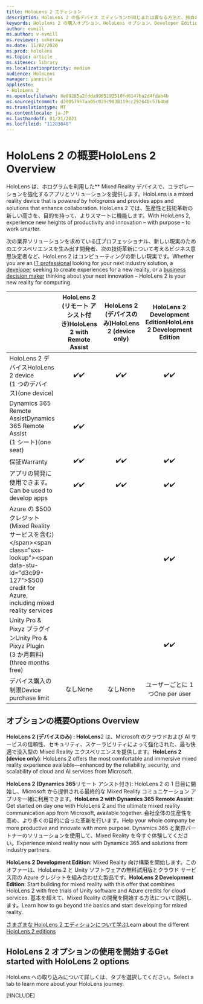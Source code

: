 ```yaml
---
title: HoloLens 2 エディション
description: HoloLens 2 の各デバイス エディションが同じまたは異なる方法と、独自のエディションを取得した後の対応方法について説明します。
keywords: Hololens 2 の購入オプション、HoloLens オプション、Developer Edition
author: evmill
ms.author: v-evmill
ms.reviewer: sekerawa
ms.date: 11/02/2020
ms.prod: hololens
ms.topic: article
ms.sitesec: library
ms.localizationpriority: medium
audience: HoloLens
manager: yannisle
appliesto:
- HoloLens 2
ms.openlocfilehash: 8e89285a2fdda9965192510fd0147ba2d4fdab4b
ms.sourcegitcommit: d20057957aa05c025c9838119cc29264bc57b4bd
ms.translationtype: MT
ms.contentlocale: ja-JP
ms.lasthandoff: 01/21/2021
ms.locfileid: "11283848"
---
```

# <span data-ttu-id="d3c99-104">HoloLens 2 の概要</span><span class="sxs-lookup"><span data-stu-id="d3c99-104">HoloLens 2 Overview</span></span>

<span data-ttu-id="d3c99-105">HoloLens は、ホログラムを利用した\*\* Mixed Reality デバイスで、コラボレーションを強化するアプリとソリューションを提供します。</span><span class="sxs-lookup"><span data-stu-id="d3c99-105">HoloLens is a mixed reality device that is *powered by holograms* and provides apps and solutions that enhance collaboration.</span></span> <span data-ttu-id="d3c99-106">HoloLens 2 では、生産性と技術革新の新しい高さを、目的を持って、よりスマートに機能します。</span><span class="sxs-lookup"><span data-stu-id="d3c99-106">With HoloLens 2, experience new heights of productivity and innovation – with purpose – to work smarter.</span></span>

<span data-ttu-id="d3c99-107">次の業界ソリューションを求めている[IT](https://www.microsoft.com/hololens/apps)プロフェッショナル、新しい現実のための[](https://www.microsoft.com/hololens/developers)エクスペリエンスを生み出す開発者、次の技術革新について考[](https://www.microsoft.com/hololens/apps)えるビジネス意思決定者など、HoloLens 2 はコンピューティングの新しい現実です。</span><span class="sxs-lookup"><span data-stu-id="d3c99-107">Whether you are an [IT professional](https://www.microsoft.com/hololens/apps) looking for your next industry solution, a [developer](https://www.microsoft.com/hololens/developers) seeking to create experiences for a new reality, or a [business decision maker](https://www.microsoft.com/hololens/apps) thinking about your next innovation – HoloLens 2 is your new reality for computing.</span></span> 

|                                                         | <span data-ttu-id="d3c99-108">HoloLens 2 (リモート アシスト付き)</span><span class="sxs-lookup"><span data-stu-id="d3c99-108">HoloLens 2 with Remote Assist</span></span> | <span data-ttu-id="d3c99-109">HoloLens 2 (デバイスのみ)</span><span class="sxs-lookup"><span data-stu-id="d3c99-109">HoloLens 2 (device only)</span></span> | <span data-ttu-id="d3c99-110">HoloLens 2 Development Edition</span><span class="sxs-lookup"><span data-stu-id="d3c99-110">HoloLens 2 Development Edition</span></span> |
|---------------------------------------------------------|:-----------------------------:|:------------------------:|:------------------------------:|
| <span data-ttu-id="d3c99-111">HoloLens 2 デバイス</span><span class="sxs-lookup"><span data-stu-id="d3c99-111">HoloLens 2 device</span></span> <br><span data-ttu-id="d3c99-112">(1 つのデバイス)</span><span class="sxs-lookup"><span data-stu-id="d3c99-112">(one device)</span></span>                      |               <span data-ttu-id="d3c99-113">✔️</span><span class="sxs-lookup"><span data-stu-id="d3c99-113">✔️</span></span>               |             <span data-ttu-id="d3c99-114">✔️</span><span class="sxs-lookup"><span data-stu-id="d3c99-114">✔️</span></span>            |                <span data-ttu-id="d3c99-115">✔️</span><span class="sxs-lookup"><span data-stu-id="d3c99-115">✔️</span></span>               |
| <span data-ttu-id="d3c99-116">Dynamics 365 Remote Assist</span><span class="sxs-lookup"><span data-stu-id="d3c99-116">Dynamics 365 Remote Assist</span></span><br><span data-ttu-id="d3c99-117">(1 シート)</span><span class="sxs-lookup"><span data-stu-id="d3c99-117">(one seat)</span></span>                |               <span data-ttu-id="d3c99-118">✔️</span><span class="sxs-lookup"><span data-stu-id="d3c99-118">✔️</span></span>               |                          |                                |
| <span data-ttu-id="d3c99-119">保証</span><span class="sxs-lookup"><span data-stu-id="d3c99-119">Warranty</span></span>                                                |               <span data-ttu-id="d3c99-120">✔️</span><span class="sxs-lookup"><span data-stu-id="d3c99-120">✔️</span></span>               |             <span data-ttu-id="d3c99-121">✔️</span><span class="sxs-lookup"><span data-stu-id="d3c99-121">✔️</span></span>            |                <span data-ttu-id="d3c99-122">✔️</span><span class="sxs-lookup"><span data-stu-id="d3c99-122">✔️</span></span>               |
| <span data-ttu-id="d3c99-123">アプリの開発に使用できます。</span><span class="sxs-lookup"><span data-stu-id="d3c99-123">Can be used to develop apps</span></span>                                 |               <span data-ttu-id="d3c99-124">✔️</span><span class="sxs-lookup"><span data-stu-id="d3c99-124">✔️</span></span>               |             <span data-ttu-id="d3c99-125">✔️</span><span class="sxs-lookup"><span data-stu-id="d3c99-125">✔️</span></span>            |                <span data-ttu-id="d3c99-126">✔️</span><span class="sxs-lookup"><span data-stu-id="d3c99-126">✔️</span></span>               |
| <span data-ttu-id="d3c99-127">Azure の $500 クレジット (Mixed Reality サービスを含む)</span><span class="sxs-lookup"><span data-stu-id="d3c99-127">$500 credit for Azure, including mixed reality services</span></span> |                               |                          |                <span data-ttu-id="d3c99-128">✔️</span><span class="sxs-lookup"><span data-stu-id="d3c99-128">✔️</span></span>               |
| <span data-ttu-id="d3c99-129">Unity Pro & Pixyz プラグイン</span><span class="sxs-lookup"><span data-stu-id="d3c99-129">Unity Pro & Pixyz Plugin</span></span> <br><span data-ttu-id="d3c99-130">(3 か月無料)</span><span class="sxs-lookup"><span data-stu-id="d3c99-130">(three months free)</span></span>        |                               |                          |                <span data-ttu-id="d3c99-131">✔️</span><span class="sxs-lookup"><span data-stu-id="d3c99-131">✔️</span></span>               |
| <span data-ttu-id="d3c99-132">デバイス購入の制限</span><span class="sxs-lookup"><span data-stu-id="d3c99-132">Device purchase limit</span></span>                                   |              <span data-ttu-id="d3c99-133">なし</span><span class="sxs-lookup"><span data-stu-id="d3c99-133">None</span></span>             |           <span data-ttu-id="d3c99-134">なし</span><span class="sxs-lookup"><span data-stu-id="d3c99-134">None</span></span>           |          <span data-ttu-id="d3c99-135">ユーザーごとに 1 つ</span><span class="sxs-lookup"><span data-stu-id="d3c99-135">One per user</span></span>          |

## <span data-ttu-id="d3c99-136">オプションの概要</span><span class="sxs-lookup"><span data-stu-id="d3c99-136">Options Overview</span></span>

<span data-ttu-id="d3c99-137">**HoloLens 2 (デバイスのみ) : HoloLens**2 は、Microsoft のクラウドおよび AI サービスの信頼性、セキュリティ、スケーラビリティによって強化された、最も快適で没入型の Mixed Reality エクスペリエンスを提供します。</span><span class="sxs-lookup"><span data-stu-id="d3c99-137">**HoloLens 2 (device only)**: HoloLens 2 offers the most comfortable and immersive mixed reality experience available—enhanced by the reliability, security, and scalability of cloud and AI services from Microsoft.</span></span>

<span data-ttu-id="d3c99-138">**HoloLens 2 (Dynamics 365**リモート アシスト付き): HoloLens 2 の 1 日目に開始し、Microsoft から提供される最終的な Mixed Reality コミュニケーション アプリを一緒に利用できます。</span><span class="sxs-lookup"><span data-stu-id="d3c99-138">**HoloLens 2 with Dynamics 365 Remote Assist**: Get started on day one with HoloLens 2 and the ultimate mixed reality communication app from Microsoft, available together.</span></span> <span data-ttu-id="d3c99-139">会社全体の生産性を高め、より多くの目的に合った革新を行います。</span><span class="sxs-lookup"><span data-stu-id="d3c99-139">Help your whole company be more productive and innovate with more purpose.</span></span> <span data-ttu-id="d3c99-140">Dynamics 365 と業界パートナーのソリューションを使用して、Mixed Reality を今すぐ体験してください。</span><span class="sxs-lookup"><span data-stu-id="d3c99-140">Experience mixed reality now with Dynamics 365 and solutions from industry partners.</span></span>

<span data-ttu-id="d3c99-141">**HoloLens 2 Development Edition:** Mixed Reality 向け構築を開始します。このオファーは、HoloLens 2 と Unity ソフトウェアの無料試用版とクラウド サービス用の Azure クレジットを組み合わせた製品です。</span><span class="sxs-lookup"><span data-stu-id="d3c99-141">**HoloLens 2 Development Edition**: Start building for mixed reality with this offer that combines HoloLens 2 with free trials of Unity software and Azure credits for cloud services.</span></span> <span data-ttu-id="d3c99-142">基本を超えて、Mixed Reality の開発を開始する方法について説明します。</span><span class="sxs-lookup"><span data-stu-id="d3c99-142">Learn how to go beyond the basics and start developing for mixed reality.</span></span>

<span data-ttu-id="d3c99-143">[さまざまな HoloLens 2 エディションについて学ぶ](https://www.microsoft.com/hololens/buy)</span><span class="sxs-lookup"><span data-stu-id="d3c99-143">Learn about the different [HoloLens 2 editions](https://www.microsoft.com/hololens/buy)</span></span>

## <span data-ttu-id="d3c99-144">HoloLens 2 オプションの使用を開始する</span><span class="sxs-lookup"><span data-stu-id="d3c99-144">Get started with HoloLens 2 options</span></span>

<span data-ttu-id="d3c99-145">HoloLens への取り込みについて詳しくは、タブを選択してください。</span><span class="sxs-lookup"><span data-stu-id="d3c99-145">Select a tab to learn more about your HoloLens journey.</span></span>

[!INCLUDE[](includes/options-overview.md)]